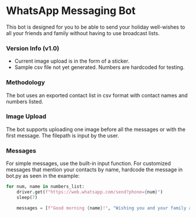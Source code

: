 # WhatsApp Messaging Bot
This bot is designed for you to be able to send your holiday well-wishes to all your friends and family without having to use broadcast lists.

### Version Info (v1.0)
- Current image upload is in the form of a sticker. 
- Sample csv file not yet generated. Numbers are hardcoded for testing.

### Methodology
The bot uses an exported contact list in csv format with contact names and numbers listed.

### Image Upload
The bot supports uploading one image before all the messages or with the first message. The filepath is input by the user.

### Messages
For simple messages, use the built-in input function.
For customized messages that mention your contacts by name, hardcode the message in bot.py as seen in the example:

```python
for num, name in numbers_list:
    driver.get(f"https://web.whatsapp.com/send?phone={num}")
    sleep(7)

    messages = [f"Good morning {name}!", "Wishing you and your family a very happy and enjoyable Eid!"]
```


 
